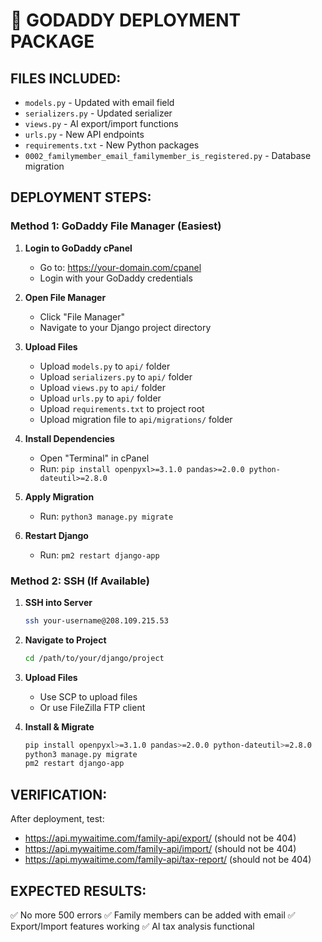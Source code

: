 # 🚀 GODADDY DEPLOYMENT PACKAGE

## **FILES INCLUDED:**
- `models.py` - Updated with email field
- `serializers.py` - Updated serializer
- `views.py` - AI export/import functions
- `urls.py` - New API endpoints
- `requirements.txt` - New Python packages
- `0002_familymember_email_familymember_is_registered.py` - Database migration

## **DEPLOYMENT STEPS:**

### **Method 1: GoDaddy File Manager (Easiest)**

1. **Login to GoDaddy cPanel**
   - Go to: https://your-domain.com/cpanel
   - Login with your GoDaddy credentials

2. **Open File Manager**
   - Click "File Manager"
   - Navigate to your Django project directory

3. **Upload Files**
   - Upload `models.py` to `api/` folder
   - Upload `serializers.py` to `api/` folder
   - Upload `views.py` to `api/` folder
   - Upload `urls.py` to `api/` folder
   - Upload `requirements.txt` to project root
   - Upload migration file to `api/migrations/` folder

4. **Install Dependencies**
   - Open "Terminal" in cPanel
   - Run: `pip install openpyxl>=3.1.0 pandas>=2.0.0 python-dateutil>=2.8.0`

5. **Apply Migration**
   - Run: `python3 manage.py migrate`

6. **Restart Django**
   - Run: `pm2 restart django-app`

### **Method 2: SSH (If Available)**

1. **SSH into Server**
   ```bash
   ssh your-username@208.109.215.53
   ```

2. **Navigate to Project**
   ```bash
   cd /path/to/your/django/project
   ```

3. **Upload Files**
   - Use SCP to upload files
   - Or use FileZilla FTP client

4. **Install & Migrate**
   ```bash
   pip install openpyxl>=3.1.0 pandas>=2.0.0 python-dateutil>=2.8.0
   python3 manage.py migrate
   pm2 restart django-app
   ```

## **VERIFICATION:**

After deployment, test:
- https://api.mywaitime.com/family-api/export/ (should not be 404)
- https://api.mywaitime.com/family-api/import/ (should not be 404)
- https://api.mywaitime.com/family-api/tax-report/ (should not be 404)

## **EXPECTED RESULTS:**

✅ No more 500 errors
✅ Family members can be added with email
✅ Export/Import features working
✅ AI tax analysis functional
